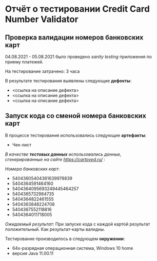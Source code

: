 # Отчёт о тестировании Credit Card Number Validator

## Проверка валидации номеров банковских карт

04.08.2021 - 05.08.2021 было проведено *sanity testing* приложения по приему платежей.

На тестирование затрачено: 3 часа

В результате тестирования выявлены следующие **дефекты**:
* <ссылка на описание дефекта>
* <ссылка на описание дефекта>
* <ссылка на описание дефекта>

## Запуск кода со сменой номера банковских карт

В процессе тестирования использовались следующие **артефакты**:

* Чек-лист

*В качестве **тестовых данных** использовались данные, сгенерированные на сайте https://cartoved.ru/* :

*Номера банковских карт*:

* 54043605404361639978839
* 5404364591464160
* 5404364095693249445464257
* 5404365732984735
* 5404364822461555
* 5404363848224708
* 5404367552118816
* 5404364011718005

*Ожидаемый результат:*
При запуске кода с каждой картой результат положительный. Как результат-карты валидны.

Тестирование производилось в следующем **окружении**:
* 64х-разрядная операционная система, Windows 10 home
* версия Java 11.00.11